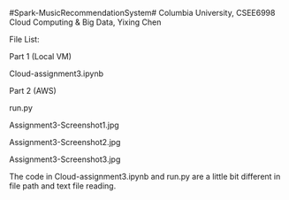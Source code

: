 #Spark-MusicRecommendationSystem#
Columbia University, CSEE6998 Cloud Computing & Big Data, Yixing Chen
<p>File List:</p>
<p>Part 1 (Local VM)</p>
<p>Cloud-assignment3.ipynb</p>
<p></p>
<p>Part 2 (AWS)</p>
<p>run.py</p>
<p>Assignment3-Screenshot1.jpg</p>
<p>Assignment3-Screenshot2.jpg</p>
<p>Assignment3-Screenshot3.jpg</p>
<p></p>
<p>The code in Cloud-assignment3.ipynb and run.py are a little bit different in file path and text file reading.</p>